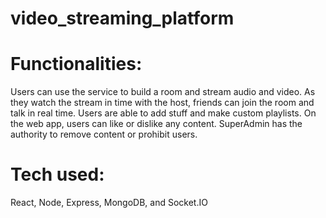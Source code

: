 # video_streaming_platform
# Functionalities:
Users can use the service to build a room and stream audio and video.
As they watch the stream in time with the host, friends can join the room and talk in real time.
Users are able to add stuff and make custom playlists.
On the web app, users can like or dislike any content.
SuperAdmin has the authority to remove content or prohibit users.
# Tech used:
React, Node, Express, MongoDB, and Socket.IO

